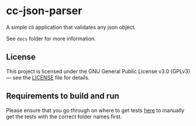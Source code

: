 # cc-json-parser
A simple cli application that validates any json object.

See `docs` folder for more information.

## License
This project is licensed under the GNU General Public License v3.0 (GPLv3) — see the [LICENSE](LICENSE) file for 
details.

## Requirements to build and run

Please ensure that you go through on where to get tests [here](./docs/PROBLEM.md#where-to-get-tests) to manually get the
tests with the correct folder names first.
